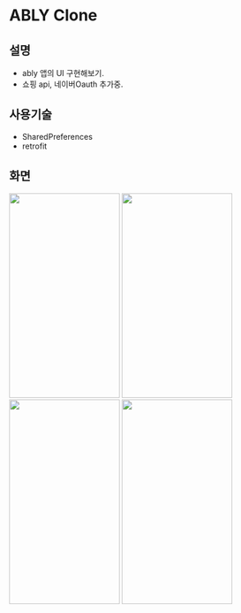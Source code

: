 # ABLY Clone

## 설명
  - ably 앱의 UI 구현해보기.
  - 쇼핑 api, 네이버Oauth 추가중.
  
## 사용기술
  - SharedPreferences
  - retrofit

## 화면
  <img src="https://user-images.githubusercontent.com/46836642/103177629-8f982b80-48bf-11eb-81eb-98b9c9a10278.png"  width="200" height="370">
  <img src="https://user-images.githubusercontent.com/46836642/103177650-b0608100-48bf-11eb-9b8d-6b2d9b807491.png"  width="200" height="370">
  <img src="https://user-images.githubusercontent.com/46836642/103177672-cff7a980-48bf-11eb-9031-b727e85c3ef1.png"  width="200" height="370">
  <img src="https://user-images.githubusercontent.com/46836642/103177684-e7369700-48bf-11eb-800b-1d5d181a8760.png"  width="200" height="370">


